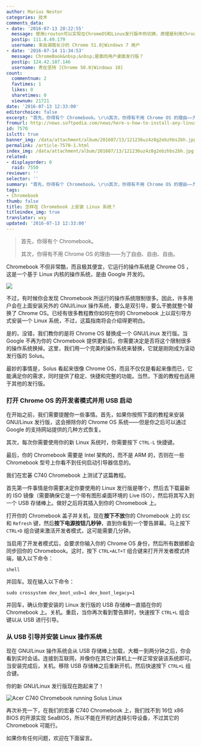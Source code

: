 ```yaml
---
author: Marius Nestor
categories: 技术
comments_data:
- date: '2016-07-13 20:22:55'
  message: 使用crouton可以实现在ChromeOS和Linux发行版中热切换，原理是利用Chroot。
  postip: 111.8.49.179
  username: 来自湖南长沙的 Chrome 51.0|Windows 7 用户
- date: '2016-07-14 11:34:53'
  message: ChromeBook&nbsp;&nbsp;是面向用户桌面发行版？
  postip: 124.42.107.146
  username: 贵在坚持 [Chrome 50.0|Windows 10]
count:
  commentnum: 2
  favtimes: 1
  likes: 0
  sharetimes: 0
  viewnum: 21721
date: '2016-07-13 12:33:00'
editorchoice: false
excerpt: "首先，你得有个 Chromebook。\r\n其次，你得有不用 Chrome OS 的理由——为了自由、自由、自由。"
fromurl: http://news.softpedia.com/news/here-s-how-to-install-any-linux-operating-system-on-your-chromebook-506212.shtml
id: 7570
islctt: true
banner_img: /data/attachment/album/201607/13/121236uz4z8g2ebzhbs2bh.jpg
permalink: /article-7570-1.html
index_img: /data/attachment/album/201607/13/121236uz4z8g2ebzhbs2bh.jpg.thumb.jpg
related:
- displayorder: 0
  raid: 7550
reviewer: ''
selector: ''
summary: "首先，你得有个 Chromebook。\r\n其次，你得有不用 Chrome OS 的理由——为了自由、自由、自由。"
tags:
- Chromebook
thumb: false
title: 怎样在 Chromebook 上安装 Linux 系统？
titleindex_img: true
translator: wxy
updated: '2016-07-13 12:33:00'
---
```



> 
> 首先，你得有个 Chromebook。
> 
> 
> 其次，你得有不用 Chrome OS 的理由——为了自由、自由、自由。
> 
> 
> 


Chromebook 不但非常酷，而且极其便宜，它运行的操作系统是 Chrome OS ，这是一个基于 Linux 内核的操作系统，是由 Google 开发的。


![](/data/attachment/album/201607/13/121236uz4z8g2ebzhbs2bh.jpg)


不过，有时候你会发现 Chromebook 所运行的操作系统限制很多。因此，许多用户会在上面安装另外的 GNU/Linux 操作系统，要么是双引导，要么干脆就整个替换了 Chrome OS。已经有很多教程教你如何在你的 Chromebook 上以双引导方式安装一个 Linux 系统，不过，这篇指南将会介绍得更明白。


是的，没错，我们教你的是将 Chrome OS 替换成一个 GNU/Linux 发行版。当 Google 不再为你的 Chromebook 提供更新后，你需要决定是否将这个限制很多的操作系统换掉。这里，我们用一个完美的操作系统来替换，它就是刚刚成为滚动发行版的 Solus。


最妙的事情是，Solus 看起来很像 Chrome OS，而且不仅仅是看起来像而已，它能满足你的需求，同时提供了稳定、快捷和完整的功能。当然，下面的教程也适用于其他的发行版。


### 打开 Chrome OS 的开发者模式并用 USB 启动


在开始之前，我们需要提醒你一些事情。首先，如果你按照下面的教程来安装 GNU/Linux 发行版，这会擦除你的 Chrome OS 系统——但是你之后可以通过 Google 的支持网站提供的几种方式恢复。


其次，每次你需要使用你的新 Linux 系统时，你需要按下 `CTRL-L` 快捷键。


最后，你的 Chromebook 需要是 Intel 架构的，而不是 ARM 的，否则在一些 Chromebook 型号上你看不到任何启动引导器信息的。


我们在宏碁 C740 Chromebook 上测试了这篇教程。


首先第一件事情是你需要决定你要使用的 Linux 发行版是哪个，然后去下载最新的 ISO 镜像（需要确保它是一个带有图形桌面环境的 Live ISO），然后将其写入到一个 USB 存储棒上。做好之后将其插入到你的 Chromebook 上。


打开你的 Chromebook 盖子并关机，现在**按下不放**你的 Chromebook 上的 `ESC` 和 `Refresh` 键，然后**按下电源按钮几秒钟**，直到你看到一个警告屏幕。马上按下 `CTRL+D` 组合键来激活开发者模式，这可能需要几分钟。


当启用了开发者模式后，会要求你输入你的 Chrome OS 身份，然后所有数据都会同步回你的 Chromebook。这时，按下 `CTRL+ALT+T` 组合键来打开开发者模式终端，输入以下命令：



```
shell 
```

并回车。现在输入以下命令：



```
sudo crossystem dev_boot_usb=1 dev_boot_legacy=1
```

并回车，确认你要安装的 Linux 发行版的 USB 存储棒一直插在你的 Chromebook 上。关机。重启，当你再次看到警告屏时，快速按下 `CTRL+L` 组合键以从 USB 进行引导。


### 从 USB 引导并安装 Linux 操作系统


现在 GNU/Linux 操作系统会从 USB 存储棒上加载，大概一到两分钟之后，你会看到实时会话。连接到互联网，并像你在其它计算机上一样正常安装该系统即可。当安装完成后，关机。移除 USB 存储棒之后重新开机，然后快速按下 `CTRL+L` 组合键。


你的新 GNU/Linux 发行版现在跑起来了！


![Acer C740 Chromebook running Solus Linux](/data/attachment/album/201607/13/123320xnd8l8qnunbcgq0u.jpg "Acer C740 Chromebook running Solus Linux")


再次补充一下，在我们的宏碁 C740 Chromebook 上，我们找不到 16位 x86 BIOS 的开源实现 SeaBIOS，所以不能在开机时选择引导设备，不过其它的 Chromebook 可能行。


如果你有任何问题，欢迎在下面留言。